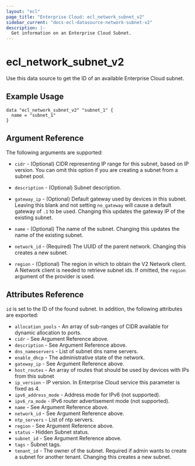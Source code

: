 ```yaml
---
layout: "ecl"
page_title: "Enterprise Cloud: ecl_network_subnet_v2"
sidebar_current: "docs-ecl-datasource-network-subnet-v2"
description: |-
  Get information on an Enterprise Cloud Subnet.
---
```


# ecl\_network\_subnet\_v2

Use this data source to get the ID of an available Enterprise Cloud subnet.

## Example Usage

```hcl
data "ecl_network_subnet_v2" "subnet_1" {
  name = "subnet_1"
}
```

## Argument Reference

The following arguments are supported:

* `cidr` - (Optional) CIDR representing IP range for this subnet, based on IP
    version. You can omit this option if you are creating a subnet from a
    subnet pool.

* `description` - (Optional) Subnet description.

* `gateway_ip` - (Optional) Default gateway used by devices in this subnet.
    Leaving this blank and not setting `no_gateway` will cause a default
    gateway of `.1` to be used. Changing this updates the gateway IP of the
    existing subnet.

* `name` - (Optional) The name of the subnet. Changing this updates the name of
    the existing subnet.

* `network_id` - (Required) The UUID of the parent network. Changing this
    creates a new subnet.

* `region` - (Optional) The region in which to obtain the V2 Network client.
    A Network client is needed to retrieve subnet ids. If omitted, the
    `region` argument of the provider is used.

## Attributes Reference

`id` is set to the ID of the found subnet. In addition, the following attributes
are exported:

* `allocation_pools` - An array of sub-ranges of CIDR available for dynamic allocation to ports.
* `cidr` - See Argument Reference above.
* `description` - See Argument Reference above.
* `dns_nameservers` - List of subnet dns name servers.
* `enable_dhcp` - The administrative state of the network.
* `gateway_ip` - See Argument Reference above.
* `host_routes` - An array of routes that should be used by devices with IPs from this subnet
* `ip_version` - IP version.
    In Enterprise Cloud service this parameter is fixed as 4.
* `ipv6_address_mode` - Address mode for IPv6 (not supported).
* `ipv6_ra_mode` - IPv6 router advertisement mode (not supported).
* `name` - See Argument Reference above.
* `network_id` - See Argument Reference above.
* `ntp_servers` - List of ntp servers.
* `region` - See Argument Reference above.
* `status` - Hidden Subnet status.
* `subnet_id` - See Argument Reference above.
* `tags` - Subnet tags.
* `tenant_id` - The owner of the subnet. Required if admin wants to
    create a subnet for another tenant. Changing this creates a new subnet.
